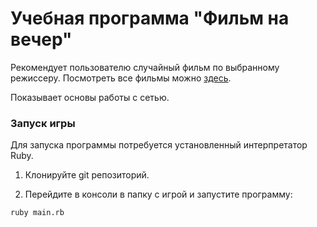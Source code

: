 # Учебная программа "Фильм на вечер"

Рекомендует пользователю случайный фильм по выбранному режиссеру. Посмотреть все фильмы можно [здесь](https://www.kinonews.ru/top100/).

Показывает основы работы с сетью.

### Запуск игры

Для запуска программы потребуется установленный интерпретатор Ruby.

1. Клонируйте git репозиторий.

2. Перейдите в консоли в папку с игрой и запустите программу:
```
ruby main.rb
```
